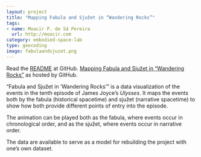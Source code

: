 ```yaml
---
layout: project
title: "Mapping Fabula and Sjužet in “Wandering Rocks”"
tags:
- name: Moacir P. de Sá Pereira
  url: http://moacir.com
category: embodied-space-lab
type: geocoding
image: fabulaandsjuzet.png
---
```


Read the [README](https://github.com/muziejus/wandering-rocks) at GitHub.
[Mapping Fabula and Sjužet in “Wandering
Rocks”](http://muziejus.github.io/wandering-rocks) as hosted by GitHub.

“Fabula and Sjužet in ‘Wandering Rocks’” is a data visualization of the events
in the tenth episode of James Joyce’s _Ulysses_. It maps the events both by the
fabula (historical spacetime) and sjužet (narrative spacetime) to show how both
provide different points of entry into the episode.

The animation can be played both as the fabula, where events occur in
chronological order, and as the sjužet, where events occur in narrative order.

The data are available to serve as a model for rebuilding the project with
one’s own dataset.
